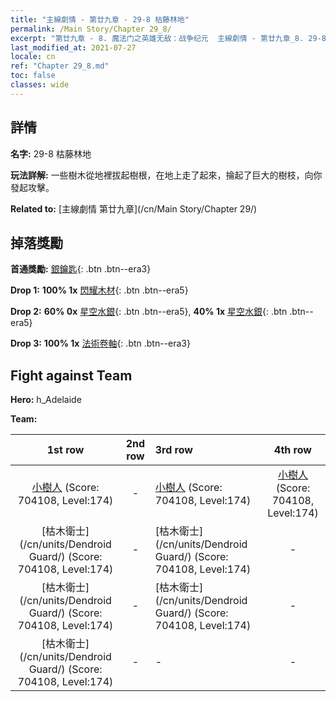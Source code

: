 ```yaml
---
title: "主線劇情 - 第廿九章 - 29-8 枯藤林地"
permalink: /Main Story/Chapter 29_8/
excerpt: "第廿九章 - 8. 魔法门之英雄无敌：战争纪元  主線劇情 - 第廿九章_8. 29-8 枯藤林地"
last_modified_at: 2021-07-27
locale: cn
ref: "Chapter 29_8.md"
toc: false
classes: wide
---
```


## 詳情

 **名字:** 29-8 枯藤林地

 **玩法詳解:** 一些樹木從地裡拔起樹根，在地上走了起來，掄起了巨大的樹枝，向你發起攻擊。

 **Related to:** [主線劇情 第廿九章](/cn/Main Story/Chapter 29/)

## 掉落獎勵

 **首通獎勵:** [銀鑰匙](/cn/Items/con_693/){: .btn .btn--era3}

 **Drop 1:** **100% 1x** [閃耀木材](/cn/Items/mat_97/){: .btn .btn--era5}

 **Drop 2:** **60% 0x** [星空水銀](/cn/Items/mat_91/){: .btn .btn--era5}, **40% 1x** [星空水銀](/cn/Items/mat_91/){: .btn .btn--era5}

 **Drop 3:** **100% 1x** [法術卷軸](/cn/Items/con_694/){: .btn .btn--era3}


## Fight against Team
 **Hero:** h_Adelaide

 **Team:**


  | 1st row | 2nd row | 3rd row | 4th row |
  |:----:|:----:|:----|:----:|
  | [小樹人](/cn/units/Treant/) (Score: 704108, Level:174)  | - | [小樹人](/cn/units/Treant/) (Score: 704108, Level:174)  | [小樹人](/cn/units/Treant/) (Score: 704108, Level:174)  |
  | [枯木衛士](/cn/units/Dendroid Guard/) (Score: 704108, Level:174)  | - | [枯木衛士](/cn/units/Dendroid Guard/) (Score: 704108, Level:174)  | - |
  | [枯木衛士](/cn/units/Dendroid Guard/) (Score: 704108, Level:174)  | - | [枯木衛士](/cn/units/Dendroid Guard/) (Score: 704108, Level:174)  | - |
  | [枯木衛士](/cn/units/Dendroid Guard/) (Score: 704108, Level:174)  | - | - | - |


